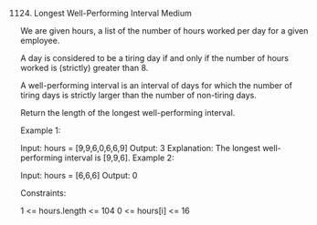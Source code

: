 1124. Longest Well-Performing Interval
Medium

We are given hours, a list of the number of hours worked per day for a given employee.

A day is considered to be a tiring day if and only if the number of hours worked is (strictly) greater than 8.

A well-performing interval is an interval of days for which the number of tiring days is strictly larger than the number of non-tiring days.

Return the length of the longest well-performing interval.

 

Example 1:

Input: hours = [9,9,6,0,6,6,9]
Output: 3
Explanation: The longest well-performing interval is [9,9,6].
Example 2:

Input: hours = [6,6,6]
Output: 0
 

Constraints:

1 <= hours.length <= 104
0 <= hours[i] <= 16